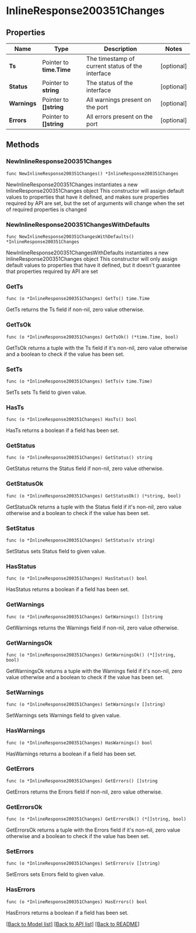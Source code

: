 # InlineResponse200351Changes

## Properties

Name | Type | Description | Notes
------------ | ------------- | ------------- | -------------
**Ts** | Pointer to **time.Time** | The timestamp of current status of the interface | [optional] 
**Status** | Pointer to **string** | The status of the interface | [optional] 
**Warnings** | Pointer to **[]string** | All warnings present on the port | [optional] 
**Errors** | Pointer to **[]string** | All errors present on the port | [optional] 

## Methods

### NewInlineResponse200351Changes

`func NewInlineResponse200351Changes() *InlineResponse200351Changes`

NewInlineResponse200351Changes instantiates a new InlineResponse200351Changes object
This constructor will assign default values to properties that have it defined,
and makes sure properties required by API are set, but the set of arguments
will change when the set of required properties is changed

### NewInlineResponse200351ChangesWithDefaults

`func NewInlineResponse200351ChangesWithDefaults() *InlineResponse200351Changes`

NewInlineResponse200351ChangesWithDefaults instantiates a new InlineResponse200351Changes object
This constructor will only assign default values to properties that have it defined,
but it doesn't guarantee that properties required by API are set

### GetTs

`func (o *InlineResponse200351Changes) GetTs() time.Time`

GetTs returns the Ts field if non-nil, zero value otherwise.

### GetTsOk

`func (o *InlineResponse200351Changes) GetTsOk() (*time.Time, bool)`

GetTsOk returns a tuple with the Ts field if it's non-nil, zero value otherwise
and a boolean to check if the value has been set.

### SetTs

`func (o *InlineResponse200351Changes) SetTs(v time.Time)`

SetTs sets Ts field to given value.

### HasTs

`func (o *InlineResponse200351Changes) HasTs() bool`

HasTs returns a boolean if a field has been set.

### GetStatus

`func (o *InlineResponse200351Changes) GetStatus() string`

GetStatus returns the Status field if non-nil, zero value otherwise.

### GetStatusOk

`func (o *InlineResponse200351Changes) GetStatusOk() (*string, bool)`

GetStatusOk returns a tuple with the Status field if it's non-nil, zero value otherwise
and a boolean to check if the value has been set.

### SetStatus

`func (o *InlineResponse200351Changes) SetStatus(v string)`

SetStatus sets Status field to given value.

### HasStatus

`func (o *InlineResponse200351Changes) HasStatus() bool`

HasStatus returns a boolean if a field has been set.

### GetWarnings

`func (o *InlineResponse200351Changes) GetWarnings() []string`

GetWarnings returns the Warnings field if non-nil, zero value otherwise.

### GetWarningsOk

`func (o *InlineResponse200351Changes) GetWarningsOk() (*[]string, bool)`

GetWarningsOk returns a tuple with the Warnings field if it's non-nil, zero value otherwise
and a boolean to check if the value has been set.

### SetWarnings

`func (o *InlineResponse200351Changes) SetWarnings(v []string)`

SetWarnings sets Warnings field to given value.

### HasWarnings

`func (o *InlineResponse200351Changes) HasWarnings() bool`

HasWarnings returns a boolean if a field has been set.

### GetErrors

`func (o *InlineResponse200351Changes) GetErrors() []string`

GetErrors returns the Errors field if non-nil, zero value otherwise.

### GetErrorsOk

`func (o *InlineResponse200351Changes) GetErrorsOk() (*[]string, bool)`

GetErrorsOk returns a tuple with the Errors field if it's non-nil, zero value otherwise
and a boolean to check if the value has been set.

### SetErrors

`func (o *InlineResponse200351Changes) SetErrors(v []string)`

SetErrors sets Errors field to given value.

### HasErrors

`func (o *InlineResponse200351Changes) HasErrors() bool`

HasErrors returns a boolean if a field has been set.


[[Back to Model list]](../README.md#documentation-for-models) [[Back to API list]](../README.md#documentation-for-api-endpoints) [[Back to README]](../README.md)


